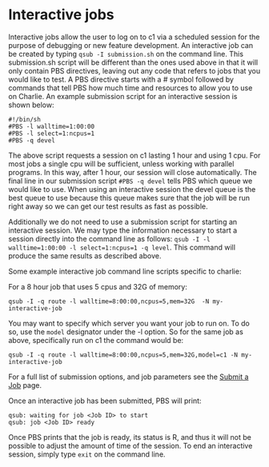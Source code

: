 # Interactive jobs

Interactive jobs allow the user to log on to c1 via a scheduled session for the purpose of debugging or new feature development. An interactive job can be created by typing `qsub -I submission.sh` on the command line. This submission.sh script will be different than the ones used above in that it will only contain PBS directives, leaving out any code that refers to jobs that you would like to test. A PBS directive starts with a \# symbol followed by commands that tell PBS how much time and resources to allow you to use on Charlie. An example submission script for an interactive session is shown below:

```text
#!/bin/sh
#PBS -l walltime=1:00:00 
#PBS -l select=1:ncpus=1
#PBS -q devel
```

The above script requests a session on c1 lasting 1 hour and using 1 cpu. For most jobs a single cpu will be sufficient, unless working with parallel programs. In this way, after 1 hour, our session will close automatically. The final line in our submission script `#PBS -q devel` tells PBS which queue we would like to use. When using an interactive session the devel queue is the best queue to use because this queue makes sure that the job will be run right away so we can get our test results as fast as possible.

Additionally we do not need to use a submission script for starting an interactive session. We may type the information necessary to start a session directly into the command line as follows: `qsub -I -l walltime=1:00:00 -l select=1:ncpus=1 -q level`. This command will produce the same results as described above.

Some example interactive job command line scripts specific to charlie:

For a 8 hour job that uses 5 cpus and 32G of memory:
```
qsub -I -q route -l walltime=8:00:00,ncpus=5,mem=32G  -N my-interactive-job
```

You may want to specify which server you want your job to run on. To do so, use the `model` designator under the -l option. So for the same job as above, specifically run on c1 the command would be:
```
qsub -I -q route -l walltime=8:00:00,ncpus=5,mem=32G,model=c1 -N my-interactive-job
```

For a full list of submission options, and job parameters see the [Submit a Job](https://charlie.bigelow.org/job-submission/submit-a-job) page.  

Once an interactive job has been submitted, PBS will print:

```text
qsub: waiting for job <Job ID> to start
qsub: job <Job ID> ready
```

Once PBS prints that the job is ready, its status is R, and thus it will not be possible to adjust the amount of time of the session. To end an interactive session, simply type `exit` on the command line.

